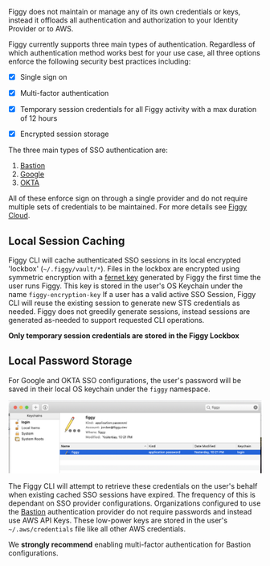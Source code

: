 Figgy does not maintain or manage any of its own credentials or keys, instead it offloads all authentication and 
authorization to your Identity Provider or to AWS. 

Figgy currently supports three main types of authentication. Regardless of which authentication method works best
for your use case, all three options enforce the following security best practices including:

- [x] Single sign on
- [x] Multi-factor authentication
- [x] Temporary session credentials for all Figgy activity with a max duration of 12 hours
- [x] Encrypted session storage


The three main types of SSO authentication are:

1. [Bastion](/manual/figgy-cloud/bastion/)
1. [Google](/manual/figgy-cloud/google/)
1. [OKTA](/manual/figgy-cloud/okta/)

All of these enforce sign on through a single provider and do not require multiple sets of credentials to be maintained. 
For more details see [Figgy Cloud](/manual/figgy-cloud/).

## Local Session Caching

Figgy CLI will cache authenticated SSO sessions in its local encrypted 'lockbox' (`~/.figgy/vault/*`). 
Files in the lockbox are encrypted using symmetric encryption with a [fernet key](https://cryptography.io/en/latest/fernet/) 
generated by Figgy the first time the user runs Figgy. This key is stored in the user's OS Keychain under the name `figgy-encryption-key`
If a user has a valid active SSO Session, Figgy CLI will reuse the existing session to generate new 
STS credentials as needed. Figgy does not greedily generate sessions, instead sessions are generated as-needed to support requested CLI operations.

**Only temporary session credentials are stored in the Figgy Lockbox** 

## Local Password Storage

For Google and OKTA SSO configurations, the user's password will be saved in their local OS keychain under 
the `figgy` namespace. 

![Auth Keychain](/images/architecture/auth-keychain.png)

The Figgy CLI will attempt to retrieve these credentials on the user's behalf when existing cached SSO sessions have expired.
The frequency of this is dependant on SSO provider configurations. Organizations configured to use the [Bastion](/manual/figgy-cloud/bastion/)
authentication provider do not require passwords and instead use AWS API Keys. These low-power keys are stored in the user's 
`~/.aws/credentials` file like all other AWS credentials. 

We **strongly recommend** enabling multi-factor authentication for Bastion configurations. 

